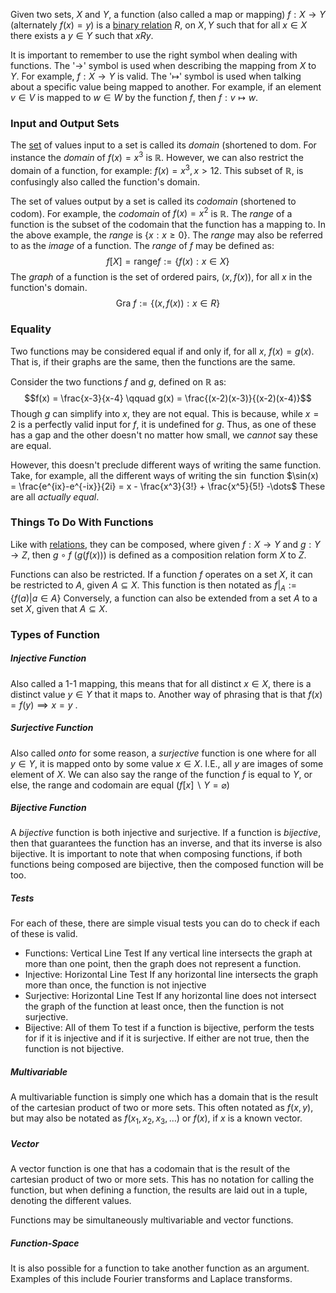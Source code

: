 Given two sets, $X$ and $Y$, a function (also called a map or mapping) $f : X \rightarrow Y$ (alternately $f(x) = y$) is a [binary relation](./Relations.md) $R$, on $X, Y$ such that for all $x \in X$ there exists a $y\in Y$ such that $xRy$.

It is important to remember to use the right symbol when dealing with functions. The '$\rightarrow$' symbol is used when describing the mapping from $X$ to $Y$. For example, $f : X \rightarrow Y$ is valid. The '$\mapsto$' symbol is used when talking about a specific value being mapped to another. For example, if an element $v \in V$ is mapped to $w \in W$ by the function $f$, then $f: v \mapsto w$.
### Input and Output Sets
The [set](./Set%20Theory.md) of values input to a set is called its *domain* (shortened to $\text{dom}$. For instance the *domain* of $f(x) = x^3$ is $\mathbb{R}$. However, we can also restrict the domain of a function, for example: $f(x) = x^3, x > 12$. This subset of $\mathbb{R}$, is confusingly also called the function's domain. 

The set of values output by a set is called its *codomain* (shortened to $\text{codom}$). For example, the *codomain* of $f(x) = x^2$ is $\mathbb{R}$. The *range* of a function is the subset of the codomain that the function has a mapping to. In the above example, the *range* is $\{x:x \ge 0\}$. The *range* may also be referred to as the *image* of a function. 
The *range* of $f$ may be defined as:
$$f[X] = \text{range} f := \{f(x) : x\in X\}$$
The *graph* of a function is the set of ordered pairs, $(x, f(x))$, for all $x$ in the function's domain.
$$\text{Gra } f := \{(x,f(x)) : x\in R\}$$
### Equality
Two functions may be considered equal if and only if, for all $x$, $f(x) = g(x)$. That is, if their graphs are the same, then the functions are the same.

Consider the two functions $f$ and $g$, defined on $\mathbb{R}$ as:
$$f(x) = \frac{x-3}{x-4} \qquad g(x) = \frac{(x-2)(x-3)}{(x-2)(x-4)}$$
Though $g$ can simplify into $x$, they are not equal. This is because, while $x=2$ is a perfectly valid input for $f$, it is undefined for $g$. Thus, as one of these has a gap and the other doesn't no matter how small, we *cannot* say these are equal.

However, this doesn't preclude different ways of writing the same function. Take, for example, all the different ways of writing the $\sin$ function
$\sin(x) = \frac{e^{ix}-e^{-ix}}{2i} = x - \frac{x^3}{3!} + \frac{x^5}{5!} -\dots$
These are all *actually equal*.
### Things To Do With Functions
Like with [relations](./Relations.md), they can be composed, where given $f: X\rightarrow Y$ and $g:Y\rightarrow Z$, then $g\circ f$ ($g(f(x))$) is defined as a composition relation form $X$ to $Z$.

Functions can also be restricted. If a function $f$ operates on a set $X$, it can be restricted to $A$, given $A \subseteq X$. This function is then notated as $f|_A := \{f(a)|a\in A\}$
Conversely, a function can also be extended from a set $A$ to a set $X$, given that $A \subseteq X$.
### Types of Function
##### Injective Function
Also called a 1-1 mapping, this means that for all distinct $x \in X$, there is a distinct value $y \in Y$ that it maps to. Another way of phrasing that is that $f(x) = f(y) \implies x = y$ .
##### Surjective Function
Also called *onto* for some reason, a *surjective* function is one where for all $y \in Y$, it is mapped onto by some value $x \in X$. I.E., all $y$ are images of some element of $X$. We can also say the range of the function $f$ is equal to $Y$, or else, the range and codomain are equal ($f[x] \backslash Y = \varnothing$)
##### Bijective Function
A *bijective* function is both injective and surjective. If a function is *bijective*, then that guarantees the function has an inverse, and that its inverse is also bijective. It is important to note that when composing functions, if both functions being composed are bijective, then the composed function will be too.
##### Tests
For each of these, there are simple visual tests you can do to check if each of these is valid. 
- Functions: Vertical Line Test
	If any vertical line intersects the graph at more than one point, then the graph does not represent a function.
- Injective: Horizontal Line Test
	If any horizontal line intersects the graph more than once, the function is not injective
- Surjective: Horizontal Line Test
	If any horizontal line does not intersect the graph of the function at least once, then the function is not surjective.
- Bijective: All of them
	To test if a function is bijective, perform the tests for if it is injective and if it is surjective. If either are not true, then the function is not bijective.
##### Multivariable
A multivariable function is simply one which has a domain that is the result of the cartesian product of two or more sets. This often notated as $f(x,y)$, but may also be notated as $f(x_1, x_2, x_3, \dots)$ or $f(x)$, if $x$ is a known vector.
##### Vector
A vector function is one that has a codomain that is the result of the cartesian product of two or more sets. This has no notation for calling the function, but when defining a function, the results are laid out in a tuple, denoting the different values.

Functions may be simultaneously multivariable and vector functions.
##### Function-Space
It is also possible for a function to take another function as an argument. Examples of this include Fourier transforms and Laplace transforms. 